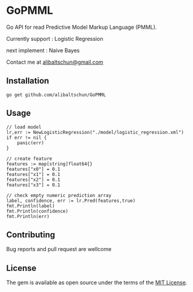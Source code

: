 # GoPMML
Go API for read Predictive Model Markup Language (PMML).

Currently support : Logistic Regression

next implement : Naive Bayes

Contact me at alibaltschun@gmail.com

## Installation
	go get github.com/alibaltschun/GoPMML

## Usage
	// load model
	lr,err := NewLogisticRegression("./model/logistic_regression.xml")
	if err != nil {
		panic(err)
	}
	
	// create feature
	features := map[string]float64{}
	features["x0"] = 0.1
	features["x1"] = 0.1
	features["x2"] = 0.1
	features["x3"] = 0.1

	// check empty numeric prediction array
	label, confidence, err := lr.Pred(features,true)
	fmt.Println(label)
	fmt.Println(confidence)
	fmt.Println(err)

## Contributing
Bug reports and pull request are wellcome

## License
The gem is available as open source under the terms of the [MIT License](http://opensource.org/licenses/MIT).